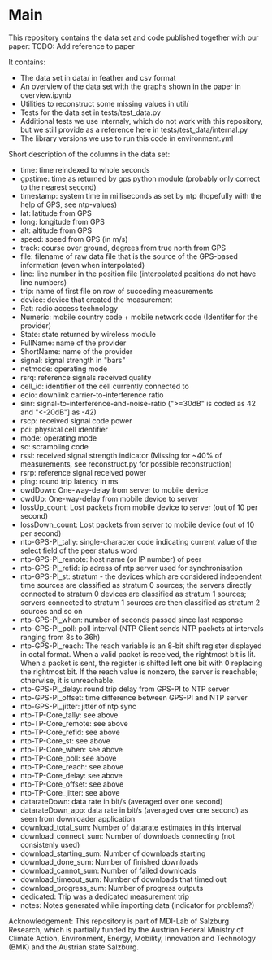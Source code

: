 # Main

This repository contains the data set and code published together with our paper:
TODO: Add reference to paper

It contains:
* The data set in data/ in feather and csv format
* An overview of the data set with the graphs shown in the paper in overview.ipynb
* Utilities to reconstruct some missing values in util/
* Tests for the data set in tests/test_data.py
* Additional tests we use internaly, which do not work with this repository, but we still provide as a reference here in tests/test_data/internal.py
* The library versions we use to run this code in environment.yml 

Short description of the columns in the data set:
- time: time reindexed to whole seconds
- gpstime: time as returned by gps python module (probably only correct to the nearest second)
- timestamp: system time in milliseconds as set by ntp (hopefully with the help of GPS, see ntp-values)
- lat: latitude from GPS
- long: longitude from GPS
- alt: altitude from GPS
- speed: speed from GPS (in m/s)
- track: course over ground, degrees from true north from GPS
- file: filename of raw data file that is the source of the GPS-based information (even when interpolated)
- line: line number in the position file (interpolated positions do not have line numbers)
- trip: name of first file on row of succeding measurements
- device: device that created the measurement
- Rat: radio access technology
- Numeric: mobile country code + mobile network code (Identifer for the provider)
- State: state returned by wireless module
- FullName: name of the provider
- ShortName: name of the provider
- signal: signal strength in "bars"
- netmode: operating mode
- rsrq: reference signals received quality
- cell_id: identifier of the cell currently connected to
- ecio: downlink carrier-to-interference ratio
- sinr: signal-to-interference-and-noise-ratio (">=30dB" is coded as 42 and "<-20dB"] as -42)
- rscp: received signal code power
- pci: physical cell identifier
- mode: operating mode
- sc: scrambling code
- rssi: received signal strength indicator (Missing for ~40% of measurements, see reconstruct.py for possible reconstruction)
- rsrp: reference signal received power
- ping: round trip latency in ms
- owdDown: One-way-delay from server to mobile device
- owdUp: One-way-delay from mobile device to server
- lossUp_count: Lost packets from mobile device to server (out of 10 per second)
- lossDown_count: Lost packets from server to mobile device (out of 10 per second)
- ntp-GPS-PI_tally: single-character code indicating current value of the select field of the peer status word
- ntp-GPS-PI_remote: host name (or IP number) of peer
- ntp-GPS-PI_refid: ip adress of ntp server used for synchronisation
- ntp-GPS-PI_st: stratum - the devices which are considered independent time sources are classified as stratum 0 sources; the servers directly connected to stratum 0 devices are classified as stratum 1 sources; servers connected to stratum 1 sources are then classified as stratum 2 sources and so on
- ntp-GPS-PI_when: number of seconds passed since last response
- ntp-GPS-PI_poll: poll interval (NTP Client sends NTP packets at intervals ranging from 8s to 36h)
- ntp-GPS-PI_reach: The reach variable is an 8-bit shift register displayed in octal format. When a valid packet is received, the rightmost bit is lit. When a packet is sent, the register is shifted left one bit with 0 replacing the rightmost bit. If the reach value is nonzero, the server is reachable; otherwise, it is unreachable.
- ntp-GPS-PI_delay: round trip delay from GPS-PI to NTP server
- ntp-GPS-PI_offset: time difference between GPS-PI and NTP server
- ntp-GPS-PI_jitter: jitter of ntp sync
- ntp-TP-Core_tally: see above
- ntp-TP-Core_remote: see above
- ntp-TP-Core_refid: see above
- ntp-TP-Core_st: see above
- ntp-TP-Core_when: see above
- ntp-TP-Core_poll: see above
- ntp-TP-Core_reach: see above
- ntp-TP-Core_delay: see above
- ntp-TP-Core_offset: see above
- ntp-TP-Core_jitter: see above
- datarateDown: data rate in bit/s (averaged over one second)
- datarateDown_app: data rate in bit/s (averaged over one second) as seen from downloader application
- download_total_sum: Number of datarate estimates in this interval
- download_connect_sum: Number of downloads connecting (not consistenly used)
- download_starting_sum: Number of downloads starting
- download_done_sum: Number of finished downloads
- download_cannot_sum: Number of failed downloads
- download_timeout_sum: Number of downloads that timed out
- download_progress_sum: Number of progress outputs
- dedicated: Trip was a dedicated measurement trip
- notes: Notes generated while importing data (indicator for problems?)

Acknowledgement: This repository is part of MDI-Lab of Salzburg Research, which is partially funded by the Austrian Federal Ministry of Climate Action, Environment, Energy, Mobility, Innovation and Technology (BMK) and the Austrian state Salzburg.
